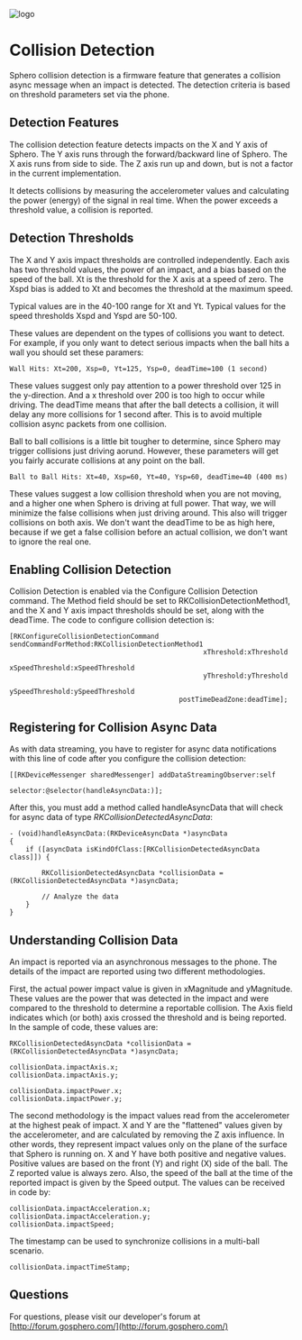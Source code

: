 ![logo](http://update.orbotix.com/developer/sphero-small.png)

# Collision DetectionSphero collision detection is a firmware feature that generates a collision async message when an impact is detected. The detection criteria is based on threshold parameters set via the phone.
## Detection FeaturesThe collision detection feature detects impacts on the X and Y axis of Sphero.The Y axis runs through the forward/backward line of Sphero. The X axis runs from side to side. The Z axis run up and down, but is not a factor in the current implementation.
It detects collisions by measuring the accelerometer values and calculating the power (energy) of the signal in real time. When the power exceeds a threshold value, a collision is reported.
## Detection ThresholdsThe X and Y axis impact thresholds are controlled independently. Each axis has two threshold values, the power of an impact, and a bias based on the speed of the ball. Xt is the threshold for the X axis at a speed of zero. The Xspd bias is added to Xt and becomes the threshold at the maximum speed.
Typical values are in the 40-100 range for Xt and Yt.  Typical values for the speed thresholds Xspd and Yspd are 50-100.  

These values are dependent on the types of collisions you want to detect.  For example, if you only want to detect serious impacts when the ball hits a wall you should set these paramers:

	Wall Hits: Xt=200, Xsp=0, Yt=125, Ysp=0, deadTime=100 (1 second)
	
These values suggest only pay attention to a power threshold over 125 in the y-direction. And a x threshold over 200 is too high to occur while driving.  The deadTime means that after the ball detects a collision, it will delay any more collisions for 1 second after.  This is to avoid multiple collision async packets from one collision.

Ball to ball collisions is a little bit tougher to determine, since Sphero may trigger collisions just driving aorund. However, these parameters will get you fairly accurate collisions at any point on the ball.

	Ball to Ball Hits: Xt=40, Xsp=60, Yt=40, Ysp=60, deadTime=40 (400 ms)
	
These values suggest a low collision threshold when you are not moving, and a higher one when Sphero is driving at full power. That way, we will minimize the false collisions when just driving around.  This also will trigger collisions on both axis.  We don't want the deadTime to be as high here, because if we get a false collision before an actual collision, we don't want to ignore the real one.
## Enabling Collision Detection
Collision Detection is enabled via the Configure Collision Detection command.  The Method field should be set to RKCollisionDetectionMethod1, and the X and Y axis impact thresholds should be set, along with the deadTime. The code to configure collision detection is:

    [RKConfigureCollisionDetectionCommand sendCommandForMethod:RKCollisionDetectionMethod1
                                                    xThreshold:xThreshold
                                               xSpeedThreshold:xSpeedThreshold
                                                    yThreshold:yThreshold
                                               ySpeedThreshold:ySpeedThreshold
                                              postTimeDeadZone:deadTime];    
                                              
## Registering for Collision Async Data

As with data streaming, you have to register for async data notifications with this line of code after you configure the collision detection:

	[[RKDeviceMessenger sharedMessenger] addDataStreamingObserver:self
                                                         selector:@selector(handleAsyncData:)];                                        After this, you must add a method called handleAsyncData that will check for async data of type *RKCollisionDetectedAsyncData*: 	- (void)handleAsyncData:(RKDeviceAsyncData *)asyncData
	{
	    if ([asyncData isKindOfClass:[RKCollisionDetectedAsyncData class]]) {
	    
	        RKCollisionDetectedAsyncData *collisionData = (RKCollisionDetectedAsyncData *)asyncData;
	    	
	    	// Analyze the data
	    }
	}## Understanding Collision DataAn impact is reported via an asynchronous messages to the phone.  The details of the impact are reported using two different methodologies.First, the actual power impact value is given in xMagnitude and yMagnitude. These values are the power that was detected in the impact and were compared to the threshold to determine a reportable collision. The Axis field indicates which (or both) axis crossed the threshold and is being reported.  In the sample of code, these values are:

	RKCollisionDetectedAsyncData *collisionData = (RKCollisionDetectedAsyncData *)asyncData;
	        
	collisionData.impactAxis.x;
	collisionData.impactAxis.y;
		
	collisionData.impactPower.x;
	collisionData.impactPower.y;
The second methodology is the impact values read from the accelerometer at the highest peak of impact. X and Y are the "flattened" values given by the accelerometer, and are calculated by removing the Z axis influence. In other words, they represent impact values only on the plane of the surface that Sphero is running on. X and Y have both positive and negative values. Positive values are based on the front (Y) and right (X) side of the ball. The Z reported value is always zero.  Also, the speed of the ball at the time of the reported impact is given by the Speed output. The values can be received in code by:
	collisionData.impactAcceleration.x;      
	collisionData.impactAcceleration.y;           
	collisionData.impactSpeed;The timestamp can be used to synchronize collisions in a multi-ball scenario.	collisionData.impactTimeStamp;## Questions

For questions, please visit our developer's forum at [http://forum.gosphero.com/](http://forum.gosphero.com/)